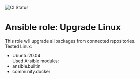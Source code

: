 ![CI Status](https://github.com/Ark4diiV/arole_linux_upgrade/actions/workflows/github-actions-lint.yml/badge.svg)
# Ansible role: Upgrade Linux
This role will upgrade all packages from connected repositories.   
Tested Linux:
- Ubuntu 20.04   
Used Ansible modules:
- ansible.builtin
- community.docker
